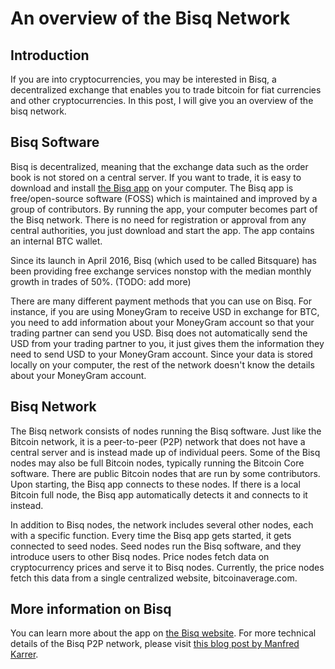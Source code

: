 # An overview of the Bisq Network

## Introduction
If you are into cryptocurrencies, you may be interested in Bisq, a decentralized exchange that enables you to trade bitcoin for fiat currencies and other cryptocurrencies. In this post, I will give you an overview of the bisq network.   

## Bisq Software
Bisq is decentralized, meaning that the exchange data such as the order book is not stored on a central server. If you want to trade, it is easy to download and install [the Bisq app](https://bisq.network/downloads/) on your computer. The Bisq app is free/open-source software (FOSS) which is maintained and improved by a group of contributors. By running the app, your computer becomes part of the Bisq network. There is no need for registration or approval from any central authorities, you just download and start the app. The app contains an internal BTC wallet.

Since its launch in April 2016, Bisq (which used to be called Bitsquare) has been providing free exchange services nonstop with the median monthly growth in trades of 50%. (TODO: add more)

There are many different payment methods that you can use on Bisq. For instance, if you are using MoneyGram to receive USD in exchange for BTC, you need to add information about your MoneyGram account so that your trading partner can send you USD. Bisq does not automatically send the USD from your trading partner to you, it just gives them the information they need to send USD to your MoneyGram account. Since your data is stored locally on your computer, the rest of the network doesn't know the details about your MoneyGram account.

## Bisq Network
The Bisq network consists of nodes running the Bisq software. Just like the Bitcoin network, it is a peer-to-peer (P2P) network that does not have a central server and is instead made up of individual peers. Some of the Bisq nodes may also be full Bitcoin nodes, typically running the Bitcoin Core software. There are public Bitcoin nodes that are run by some contributors. Upon starting, the Bisq app connects to these nodes. If there is a local Bitcoin full node, the Bisq app automatically detects it and connects to it instead. 

In addition to Bisq nodes, the network includes several other nodes, each with a specific function. Every time the Bisq app gets started, it gets connected to seed nodes. Seed nodes run the Bisq software, and they introduce users to other Bisq nodes. Price nodes fetch data on cryptocurrency prices and serve it to Bisq nodes. Currently, the price nodes fetch this data from a single centralized website, bitcoinaverage.com.


## More information on Bisq
You can learn more about the app on [the Bisq website](https://docs.bisq.network/getting-started.html).
For more technical details of the Bisq P2P network, please visit [this blog post by Manfred Karrer](https://bisq.network/blog/new-p2p-network/).

